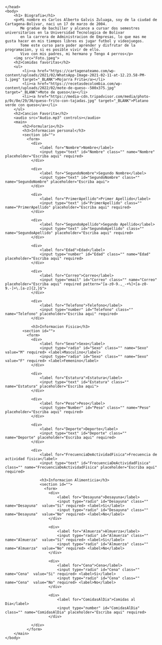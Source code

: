 <!DOCTYPE html>
<html>
    <head>
        <meta charset="utf-8">
        <meta name="description" content="Esta pagina web se basara en informacion personal y la creacion de tres formularios distintos">
        <meta name="author" conten="Carlos Galvis">



    </head>
    <body>
        <h1> Biografia</h1>
        <p>Mi nombre es Carlos Alberto Galvis Zuluaga, soy de la ciudad de Cartagena-Bolivar, naci un 17 de marzo de 2004.
           Me gradue de bachiller y alcance a cursar dos semestres universitarios en la Universidad Tecnologica de Bolivar 
           en la carrera de Administracion de Empresas, lo que mas me gusta hacer en mis tiempos libres es jugar futbol y videojuegos.
           Tome este curso para poder aprender y disfrutar de la programacion, y si es posible vivir de ello.
           Vivo con mis padres, mi hermano y Tengo 4 perros</p>
        <img src="Foto.jpeg">
        <h2>Comidas favoritas</h2>
        <ul>
            <li><a href="https://cartagenateamo.com/wp-content/uploads/2021/02/WhatsApp-Image-2021-02-11-at-12.23.58-PM-1.jpeg" target="_BLANK">Mojarra Frita</a></li>
            <li><a href="https://recetasdecolombia.com/wp-content/uploads/2022/02/mote-de-queso--500x375.jpg" target="_BLANK">Mote de queso</a></li>
            <li><a href="https://media-cdn.tripadvisor.com/media/photo-p/0c/8e/29/36/queso-frito-con-tajadas.jpg" target="_BLANK">Platano verde con queso</a></li>
        </ul>
        <h2>Cancion Favorita</h2>
        <audio src="Audio.mp3" controls></audio>
        <main>
            <h2>Formulario</h2>
            <h3>Informacion personal</h3>
            <section id="">
              <form>
                <div>
                    <label for="Nombre">Nombre</label>
                    <input type="text" id="Nombre" class="" name="Nombre" placeholder="Escriba aqui" required>
                </div>
                
                <div>
                    <label for="SegundoNombre">Segundo Nombre</label>
                    <input type="text" id="SegundoNombre" class="" name="SegundoNombre" placeholder="Escriba aqui">
                </div>
                
                <div>
                    <label for="PrimerApellido">Primer Apellido</label>
                    <input type="text" id="PrimerApellido" class="" name="PrimerApellido" placeholder="Escriba aqui" required>
                </div>

                <div>
                    <label for="SegundoApellido">Segundo Apellido</label>
                    <input type="text" id="SegundoApellido" class="" name="SegundoApellido" placeholder="Escriba aqui" required>
                </div>
                
                <div>
                    <label for="Edad">Edad</label>
                    <input type="number" id="Edad" class="" name="Edad" placeholder="Escriba aqui" required>
                </div>

                <div>
                    <label for="Correo">Correo</label>
                    <input type="email" id="Correo" class="" name="Correo" placeholder="Escriba aqui" required pattern="[a-z0-9.,_-+%]+[a-z0-9.-]+\.[a-z]{2,}$">
                </div>

                <div>
                    <label for="Telefono">Telefono</label>
                    <input type="number" id="Telefono" class="" name="Telefono" placeholder="Escriba aqui" required>
                </div>

                <h3>Informacion Fisica</h3>
            <section id="">
              <form>
                <div>
                    <label for="Sexo">Sexo</label>
                    <input type="radio" id="Sexo" class="" name="Sexo"  value="M" required> <label>Masculino</label>
                    <input type="radio" id="Sexo" class="" name="Sexo"  value="F" required> <label>Femenino</label>
                </div>
                
                <div>
                    <label for="Estatura">Estatura</label>
                    <input type="text" id="Estatura" class="" name="Estatura" placeholder="Escriba aqui">
                </div>
                
                <div>
                    <label for="Peso">Peso</label>
                    <input type="Number" id="Peso" class="" name="Peso" placeholder="Escriba aqui" required>
                </div>

                <div>
                    <label for="Deporte">Deporte</label>
                    <input type="text" id="Deporte" class="" name="Deporte" placeholder="Escriba aqui" required>
                </div>

                <div>
                    <label for="FrecuenciaDeActividadFisica">Frecuencia de actividad fisica</label>
                    <input type="text" id="FrecuenciaDeActividadFisica" class="" name="FrecuenciaDeActividadFisica" placeholder="Escriba aqui" required>

                    <h3>Informacion Alimenticia</h3>
                    <section id="">
                      <form>
                        <div>
                            <label for="Desayuna">Desayuna</label>
                            <input type="radio" id="Desayuna" class="" name="Desayuna"  value="Si" required> <label>Si</label>
                            <input type="radio" id="Desayuna" class="" name="Desayuna"  value="No" required> <label>No</label>
                        </div>
                        
                        <div>
                            <label for="Almuerza">Almuerza</label>
                            <input type="radio" id="Almuerza" class="" name="Almuerza"  value="Si" required> <label>Si</label>
                            <input type="radio" id="Almuerza" class="" name="Almuerza"  value="No" required> <label>No</label>
                        </div>
                        
                        <div>
                            <label for="Cena">Cena</label>
                            <input type="radio" id="Cena" class="" name="Cena"  value="Si" required> <label>Si</label>
                            <input type="radio" id="Cena" class="" name="Cena"  value="No" required> <label>No</label>
                        </div>
                        
                        <div>
                            <label for="ComidasAlDia">Comidas al Dia</label>
                            <input type="number" id="ComidasAlDia" class="" name="ComidasAlDia" placeholder="Escriba aqui" required>
                        </div>
        
                </div>
              </form>
        </main>
    </body>
</html>
